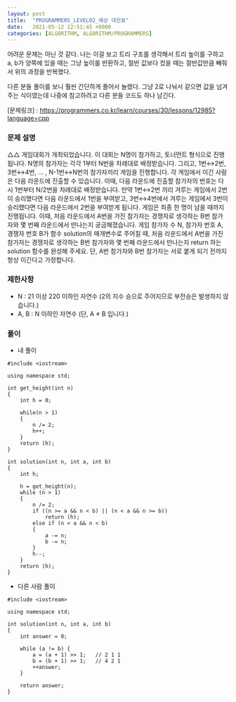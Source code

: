 ```yaml
---
layout: post
title:  "PROGRAMMERS_LEVEL02_예상 대진표"
date:   2021-05-12 12:51:45 +0900
categories: [ALGORITHM, ALGORITHM/PROGRAMMERS]
---
```


어려운 문제는 아닌 것 같다. 나는 이걸 보고 트리 구조를 생각해서 트리 높이를 구하고 a, b가 양쪽에 있을 때는 그냥 높이를 반환하고, 절반 값보다 컸을 때는 절반값만큼 빼줘서 위의 과정을 반복했다.

다른 분들 풀이를 보니 훨씬 간단하게 풀어서 놀랬다. 그냥 2로 나눠서 같으면 값을 넘겨주는 식이였는데 나중에 참고하려고 다른 분들 코드도 하나 남긴다. 

[문제링크] : https://programmers.co.kr/learn/courses/30/lessons/12985?language=cpp

### 문제 설명
△△ 게임대회가 개최되었습니다. 이 대회는 N명이 참가하고, 토너먼트 형식으로 진행됩니다. N명의 참가자는 각각 1부터 N번을 차례대로 배정받습니다. 그리고, 1번↔2번, 3번↔4번, ... , N-1번↔N번의 참가자끼리 게임을 진행합니다. 각 게임에서 이긴 사람은 다음 라운드에 진출할 수 있습니다. 이때, 다음 라운드에 진출할 참가자의 번호는 다시 1번부터 N/2번을 차례대로 배정받습니다. 만약 1번↔2번 끼리 겨루는 게임에서 2번이 승리했다면 다음 라운드에서 1번을 부여받고, 3번↔4번에서 겨루는 게임에서 3번이 승리했다면 다음 라운드에서 2번을 부여받게 됩니다. 게임은 최종 한 명이 남을 때까지 진행됩니다.
이때, 처음 라운드에서 A번을 가진 참가자는 경쟁자로 생각하는 B번 참가자와 몇 번째 라운드에서 만나는지 궁금해졌습니다. 게임 참가자 수 N, 참가자 번호 A, 경쟁자 번호 B가 함수 solution의 매개변수로 주어질 때, 처음 라운드에서 A번을 가진 참가자는 경쟁자로 생각하는 B번 참가자와 몇 번째 라운드에서 만나는지 return 하는 solution 함수를 완성해 주세요. 단, A번 참가자와 B번 참가자는 서로 붙게 되기 전까지 항상 이긴다고 가정합니다.

### 제한사항 
- N : 21 이상 220 이하인 자연수 (2의 지수 승으로 주어지므로 부전승은 발생하지 않습니다.)
- A, B : N 이하인 자연수 (단, A ≠ B 입니다.)

### 풀이
- 내 풀이
```
#include <iostream>

using namespace std;

int get_height(int n)
{
    int h = 0;

    while(n > 1)
    {
        n /= 2;
        h++;
    }
    return (h);
}

int solution(int n, int a, int b)
{
    int h;
    
    h = get_height(n);
    while (n > 1)
    {
        n /= 2;
        if ((n >= a && n < b) || (n < a && n >= b))
            return (h);
        else if (n < a && n < b)
        {
            a -= n;
            b -= n;
        }
        h--;
    }
    return (h);
}
```
- 다른 사람 풀이
```
#include <iostream>

using namespace std;

int solution(int n, int a, int b)
{
    int answer = 0;

    while (a != b) {
        a = (a + 1) >> 1;   // 2 1 1
        b = (b + 1) >> 1;   // 4 2 1
        ++answer;
    }

    return answer;
}
```